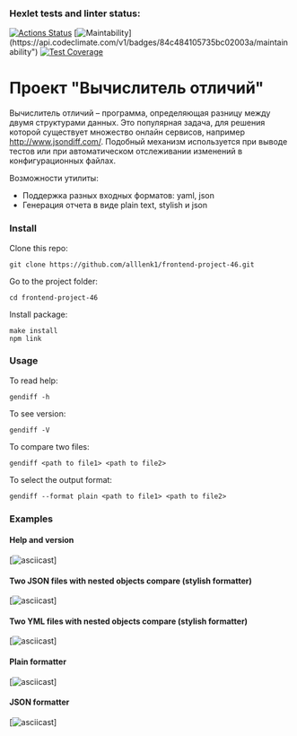 ### Hexlet tests and linter status:
[![Actions Status](https://github.com/valeriot-fr/frontend-project-46/actions/workflows/hexlet-check.yml/badge.svg)](https://github.com/valeriot-fr/frontend-project-46/actions)
[![Maintability](https://codeclimate.com/github/valeriot-fr/frontend-project-46/maintainability")](https://api.codeclimate.com/v1/badges/84c484105735bc02003a/maintainability")
[![Test Coverage]("https://codeclimate.com/github/valeriot-fr/frontend-project-46/test_coverage">)]("https://api.codeclimate.com/v1/badges/84c484105735bc02003a/test_coverage")

# Проект "Вычислитель отличий"
Вычислитель отличий – программа, определяющая разницу между двумя структурами данных. Это популярная задача, для решения которой существует множество онлайн сервисов, например http://www.jsondiff.com/. Подобный механизм используется при выводе тестов или при автоматическом отслеживании изменений в конфигурационных файлах.

Возможности утилиты:

- Поддержка разных входных форматов: yaml, json
- Генерация отчета в виде plain text, stylish и json

### Install
Clone this repo: 
```
git clone https://github.com/alllenk1/frontend-project-46.git
```

Go to the project folder: 
```
cd frontend-project-46
```

Install package: 
```
make install
npm link
```

### Usage
To read help:
```
gendiff -h
```

To see version:
```
gendiff -V
```

To compare two files:
```
gendiff <path to file1> <path to file2>
```

To select the output format:
```
gendiff --format plain <path to file1> <path to file2>
```

### Examples
#### Help and version
[![asciicast]()]

#### Two JSON files with nested objects compare (stylish formatter)
[![asciicast]()]

#### Two YML files with nested objects compare (stylish formatter)
[![asciicast]()]

#### Plain formatter
[![asciicast]()]
#### JSON formatter
[![asciicast]()]
